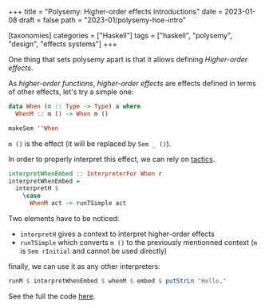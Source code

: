 +++
title = "Polysemy: Higher-order effects introductions"
date = 2023-01-08
draft = false
path = "2023-01/polysemy-hoe-intro"

[taxonomies]
categories = ["Haskell"]
tags = ["haskell", "polysemy", "design", "effects systems"]
+++

One thing that sets polysemy apart is that it allows defining _Higher-order effects_.

As _higher-order functions_, _higher-order effects_ are effects defined in terms of other effects, let's try a simple one:

```haskell
data When (m :: Type -> Type) a where
  WhenM :: m () -> When m ()

makeSem ''When
```

`m ()` is the effect (it will be replaced by `Sem _ ()`).

In order to properly interpret this effect, we can rely on [tactics](https://hackage.haskell.org/package/polysemy-1.7.1.0/docs/Polysemy-Internal-Tactics.html).

```haskell
interpretWhenEmbed :: InterpreterFor When r
interpretWhenEmbed =
  interpretH $
    \case
      WhenM act -> runTSimple act
```

Two elements have to be noticed:
* `interpretH` gives a context to interpret higher-order effects
* `runTSimple` which converts `m ()` to the previously mentionned context (`m` is `Sem rInitial` and cannot be used directly)

finally, we can use it as any other interpreters:

```haskell
runM $ interpretWhenEmbed $ whenM $ embed $ putStrLn "Hello,"
```

See the full the code [here](https://github.com/blackheaven/blackheaven.github.io/blob/master/content/code/polysemy/src/HoE.hs).
